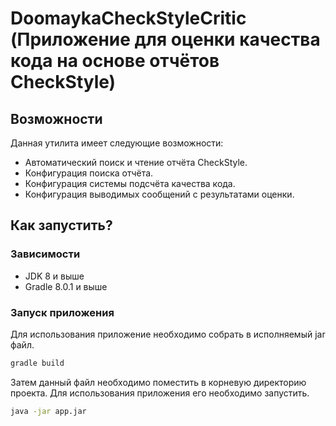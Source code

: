 # DoomaykaCheckStyleCritic (Приложение для оценки качества кода на основе отчётов CheckStyle)

## Возможности

Данная утилита имеет следующие возможности:

- Автоматический поиск и чтение отчёта CheckStyle.
- Конфигурация поиска отчёта.
- Конфигурация системы подсчёта качества кода.
- Конфигурация выводимых сообщений с результатами оценки.

## Как запустить?

### Зависимости

- JDK 8 и выше
- Gradle 8.0.1 и выше

### Запуск приложения

Для использования приложение необходимо собрать в исполняемый jar файл.

```bash
gradle build
```

Затем данный файл необходимо поместить в корневую директорию проекта.
Для использования приложения его необходимо запустить.

```bash
java -jar app.jar
```
